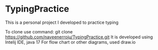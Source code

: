 # TypingPractice
This is a personal project I developed to practice typing

To clone use command: git clone https://github.com/naveenerroju/TypingPractice.git
It is developed using Intelij IDE, java 17
For flow chart or other diagrams, used draw.io